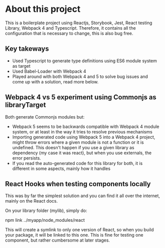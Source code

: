 # About this project

This is a boilerplate project using Reactjs, Storybook, Jest, React testing Library, Webpack 4 and Typescript.
Therefore, it contains all the configuration that is necessary to change, this is also bug free.

## Key takeways

  * Used Typescript to generate type definitions using ES6 module system as target
  * Used Babel-Loader with Webpack 4
  * Played around with both Webpack 4 and 5 to solve bug issues and come up with a solution, read more below.

## Webpack 4 vs 5 experiment using Commonjs as libraryTarget

Both generate Commonjs modules but:

  * Webpack 5 seems to be backwards compatible with Webpack 4 module system, or at least in the way it tries to resolve previous mechanisms
  * Importing generated code using Webpack 5 into a Webpack 4 project, might throw errors where a given module is not a function or it is undefined. This doesn't happen if you use a given library as dependency (my case it was react), but when you use externals, the error persists.
  * If you read the auto-generated code for this library for both, it is different in some aspects, mainly how it handles

## React Hooks when testing components locally

This was by far the simplest solution and you can find it all over the internet, mainly on the React docs.

On your library folder (mylib), simply do:

npm link ../myapp/node_modules/react

This will create a symlink to only one version of React, so when you build your package, it will be linked to this one. This is fine for testing one component, but rather cumbersome at later stages.





